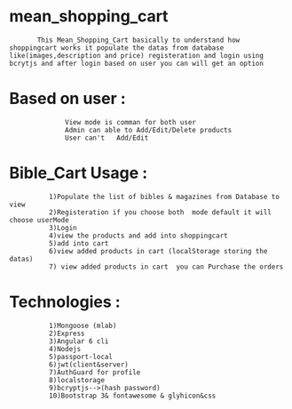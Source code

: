 # mean_shopping_cart
           This Mean_Shopping_Cart basically to understand how shoppingcart works it populate the datas from database   like(images,description and price) registeration and login using bcrytjs and after login based on user you can will get an option 
           
                 
   # Based on user :
                  
                  View mode is comman for both user
                  Admin can able to Add/Edit/Delete products
                  User can't   Add/Edit      
         

   # Bible_Cart Usage :
              
              1)Populate the list of bibles & magazines from Database to view  
              2)Registeration if you choose both  mode default it will choose userMode
              3)Login
              4)view the products and add into shoppingcart
              5)add into cart 
              6)view added products in cart (localStorage storing the datas) 
              7) view added products in cart  you can Purchase the orders  
              

      
   # Technologies :
              1)Mongoose (mlab)  
              2)Express
              3)Angular 6 cli
              4)Nodejs              
              5)passport-local
              6)jwt(client&server)
              7)AuthGuard for profile
              8)localstorage
              9)bcryptjs-->(hash password)
              10)Bootstrap 3& fontawesome & glyhicon&css
              
        
              
      
       
              
  
     

